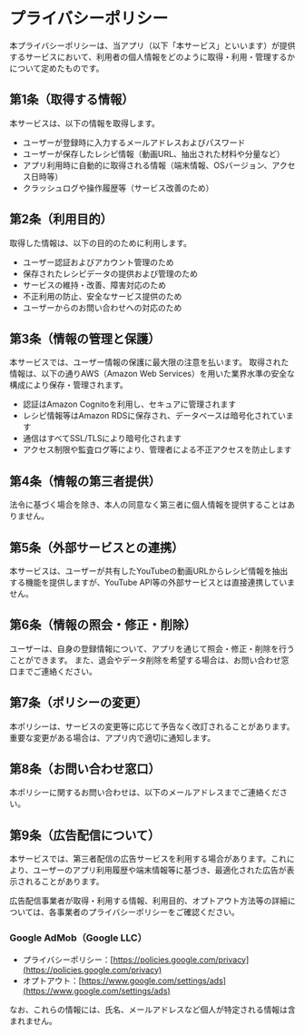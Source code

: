 # プライバシーポリシー

本プライバシーポリシーは、当アプリ（以下「本サービス」といいます）が提供するサービスにおいて、利用者の個人情報をどのように取得・利用・管理するかについて定めたものです。

## 第1条（取得する情報）

本サービスは、以下の情報を取得します。

- ユーザーが登録時に入力するメールアドレスおよびパスワード
- ユーザーが保存したレシピ情報（動画URL、抽出された材料や分量など）
- アプリ利用時に自動的に取得される情報（端末情報、OSバージョン、アクセス日時等）
- クラッシュログや操作履歴等（サービス改善のため）

## 第2条（利用目的）

取得した情報は、以下の目的のために利用します。

- ユーザー認証およびアカウント管理のため
- 保存されたレシピデータの提供および管理のため
- サービスの維持・改善、障害対応のため
- 不正利用の防止、安全なサービス提供のため
- ユーザーからのお問い合わせへの対応のため

## 第3条（情報の管理と保護）

本サービスでは、ユーザー情報の保護に最大限の注意を払います。
取得された情報は、以下の通りAWS（Amazon Web Services）を用いた業界水準の安全な構成により保存・管理されます。

- 認証はAmazon Cognitoを利用し、セキュアに管理されます
- レシピ情報等はAmazon RDSに保存され、データベースは暗号化されています
- 通信はすべてSSL/TLSにより暗号化されます
- アクセス制限や監査ログ等により、管理者による不正アクセスを防止します

## 第4条（情報の第三者提供）

法令に基づく場合を除き、本人の同意なく第三者に個人情報を提供することはありません。

## 第5条（外部サービスとの連携）

本サービスは、ユーザーが共有したYouTubeの動画URLからレシピ情報を抽出する機能を提供しますが、YouTube API等の外部サービスとは直接連携していません。

## 第6条（情報の照会・修正・削除）

ユーザーは、自身の登録情報について、アプリを通じて照会・修正・削除を行うことができます。
また、退会やデータ削除を希望する場合は、お問い合わせ窓口までご連絡ください。

## 第7条（ポリシーの変更）

本ポリシーは、サービスの変更等に応じて予告なく改訂されることがあります。
重要な変更がある場合は、アプリ内で適切に通知します。

## 第8条（お問い合わせ窓口）

本ポリシーに関するお問い合わせは、以下のメールアドレスまでご連絡ください。

## 第9条（広告配信について）

本サービスでは、第三者配信の広告サービスを利用する場合があります。これにより、ユーザーのアプリ利用履歴や端末情報等に基づき、最適化された広告が表示されることがあります。

広告配信事業者が取得・利用する情報、利用目的、オプトアウト方法等の詳細については、各事業者のプライバシーポリシーをご確認ください。

### Google AdMob（Google LLC）
- プライバシーポリシー：[https://policies.google.com/privacy](https://policies.google.com/privacy)
- オプトアウト：[https://www.google.com/settings/ads](https://www.google.com/settings/ads)

なお、これらの情報には、氏名、メールアドレスなど個人が特定される情報は含まれません。